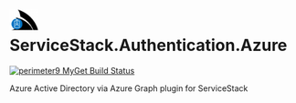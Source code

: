 # <img src="Icon.jpeg" width="51" height="40" /> ServiceStack.Authentication.Azure

[![perimeter9 MyGet Build Status](https://www.myget.org/BuildSource/Badge/perimeter9?identifier=cde150f5-6369-476d-9d57-45ae14af0572)](https://www.myget.org/)

Azure Active Directory via Azure Graph plugin for ServiceStack
 